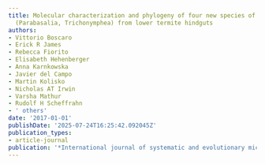 ```yaml
---
title: Molecular characterization and phylogeny of four new species of the genus Trichonympha
  (Parabasalia, Trichonymphea) from lower termite hindguts
authors:
- Vittorio Boscaro
- Erick R James
- Rebecca Fiorito
- Elisabeth Hehenberger
- Anna Karnkowska
- Javier del Campo
- Martin Kolisko
- Nicholas AT Irwin
- Varsha Mathur
- Rudolf H Scheffrahn
- ' others'
date: '2017-01-01'
publishDate: '2025-07-24T16:25:42.092045Z'
publication_types:
- article-journal
publication: '*International journal of systematic and evolutionary microbiology*'
---
```

